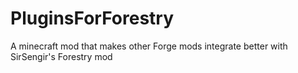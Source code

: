PluginsForForestry
==================

A minecraft mod that makes other Forge mods integrate better with SirSengir's Forestry mod
